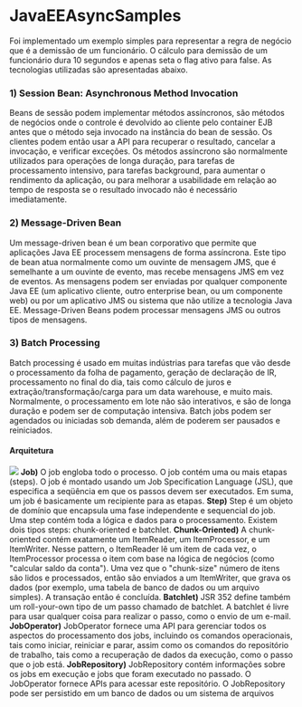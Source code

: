 JavaEEAsyncSamples
==================
Foi implementado um exemplo simples para representar a regra de negócio que é a demissão de um funcionário. O cálculo para demissão de um funcionário dura 10 segundos e apenas seta o flag ativo para false. As tecnologias utilizadas são apresentadas abaixo.

### 1) Session Bean: Asynchronous Method Invocation
Beans de sessão podem implementar métodos assíncronos, são métodos de negócios onde o controle é devolvido ao cliente pelo container EJB antes que o método seja invocado na instância do bean de sessão. Os clientes podem então usar a API para recuperar o resultado, cancelar a invocação, e verificar exceções.
Os métodos assíncrono são normalmente utilizados para operações de longa duração, para tarefas de processamento intensivo, para tarefas background, para aumentar o rendimento da aplicação, ou para melhorar a usabilidade em relação ao tempo de resposta se o resultado invocado não é necessário imediatamente.
### 2) Message-Driven Bean
Um message-driven bean é um bean corporativo que permite que aplicações Java EE processem mensagens de forma assíncrona. Este tipo de bean atua normalmente como um ouvinte de mensagem JMS, que é semelhante a um ouvinte de evento, mas recebe mensagens JMS em vez de eventos. As mensagens podem ser enviadas por qualquer componente Java EE (um aplicativo cliente, outro enterprise bean, ou um componente web) ou por um aplicativo JMS ou sistema que não utilize a tecnologia Java EE. Message-Driven Beans podem processar mensagens JMS ou outros tipos de mensagens.
### 3) Batch Processing
Batch processing é usado em muitas indústrias para tarefas que vão desde o processamento da folha de pagamento, geração de declaração de IR, processamento no final do dia, tais como cálculo de juros e extração/transformação/carga para um data warehouse, e muito mais. Normalmente, o processamento em lote não são interativos, e são de longa duração e podem ser de computação intensiva. Batch jobs podem ser agendados ou iniciadas sob demanda, além de poderem ser pausados e reiniciados.

#### Arquitetura
![](http://www.infoq.com/resource/news/2013/11/javaee7-spring-batch/pt/resources/jsr-352.jpg)
**Job)** O job engloba todo o processo. O job contém uma ou mais etapas (steps). O job é montado usando um Job Specification Language (JSL), que especifica a seqüência em que os passos devem ser executados. Em suma, um job é basicamente um recipiente para as etapas.
**Step)** Step é um objeto de domínio que encapsula uma fase independente e sequencial do job. Uma step contém toda a lógica e dados para o processamento. Existem dois tipos steps: chunk-oriented e batchlet.
**Chunk-Oriented)** A chunk-oriented contém exatamente um ItemReader, um ItemProcessor, e um ItemWriter. Nesse pattern, o ItemReader lê um item de cada vez, o ItemProcessor processa o item com base na lógica de negócios (como "calcular saldo da conta"). Uma vez que o "chunk-size" número de itens são lidos e processados, então são enviados a um ItemWriter, que grava os dados (por exemplo, uma tabela de banco de dados ou um arquivo simples). A transação então é concluída.
**Batchlet)** JSR 352 define também um roll-your-own tipo de um passo chamado de batchlet. A batchlet é livre para usar qualquer coisa para realizar o passo, como o envio de um e-mail.
**JobOperator)** JobOperator fornece uma API para gerenciar todos os aspectos do processamento dos jobs, incluindo os comandos operacionais, tais como iniciar, reiniciar e parar, assim como os comandos do repositório de trabalho, tais como a recuperação de dados da execução, como o passo que o job está.
**JobRepository)** JobRepository contém informações sobre os jobs em execução e jobs que foram executado no passado. 
O JobOperator fornece APIs para acessar este repositório. O JobRepository pode ser persistido em um banco de dados ou um sistema de arquivos
